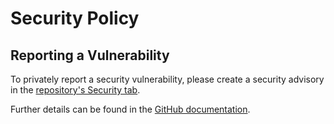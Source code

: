 # Security Policy

## Reporting a Vulnerability

To privately report a security vulnerability, please create a security advisory in the [repository's Security tab](https://github.com/martincostello/dotnet-playwright-tests/security/advisories).

Further details can be found in the [GitHub documentation](https://docs.github.com/code-security/security-advisories/guidance-on-reporting-and-writing/privately-reporting-a-security-vulnerability).
